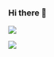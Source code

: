 ### Hi there 👋
![](https://komarev.com/ghpvc/?username=jaedeloper&color=6666FF&style=flat&label=Profile+views)<br>

<img src="https://github.com/JaeDeloper/JaeDeloper/blob/main/images/pfp.png">

<!--
[![GitHub Streak](https://streak-stats.demolab.com?user=jaedeloper&theme=github-dark-blue&hide_border=true&date_format=j%20M%5B%20Y%5D&mode=weekly)](https://git.io/streak-stats)

**JaeDeloper/JaeDeloper** is a ✨ _special_ ✨ repository because its `README.md` (this file) appears on your GitHub profile.

Here are some ideas to get you started:

- 🔭 I’m currently working on ...
- 🌱 I’m currently learning ...
- 👯 I’m looking to collaborate on ...
- 🤔 I’m looking for help with ...
- 💬 Ask me about ...
- 📫 How to reach me: ...
- 😄 Pronouns: ...
- ⚡ Fun fact: ...
-->
